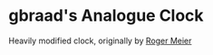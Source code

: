 gbraad's Analogue Clock
=======================

Heavily modified clock, originally by [Roger Meier](https://github.com/bufferoverflow/clock)

